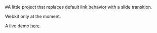 #A little project that replaces default link behavior with a slide transition.

Webkit only at the moment.

A live demo [here](http://dizzyeyes.github.io/CSS-Slide-Transition).
